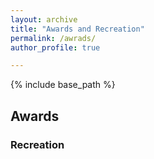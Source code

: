 ```yaml
---
layout: archive
title: "Awards and Recreation"
permalink: /awrads/
author_profile: true

---
```


{% include base_path %}

## Awards


### Recreation

